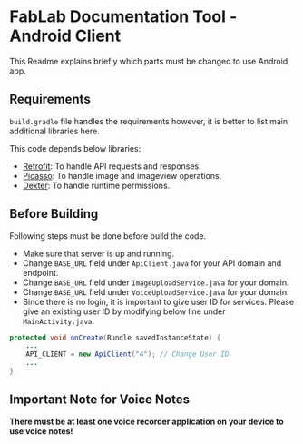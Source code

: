 # FabLab Documentation Tool - Android Client

This Readme explains briefly which parts must be changed to use
Android app.

## Requirements
 
`build.gradle` file handles the requirements however, it is better
to list main additional libraries here.

This code depends below libraries:

- [Retrofit](http://square.github.io/retrofit/): To handle API requests
and responses.
- [Picasso](http://square.github.io/picasso/): To handle image and
imageview operations.
- [Dexter](https://github.com/Karumi/Dexter): To handle runtime permissions.

## Before Building

Following steps must be done before build the code.

- Make sure that server is up and running.
- Change `BASE_URL` field under `ApiClient.java` for your API domain
and endpoint.
- Change `BASE_URL` field under `ImageUploadService.java` for your domain.
- Change `BASE_URL` field under `VoiceUploadService.java` for your domain.
- Since there is no login, it is important to give user ID for services.
Please give an existing user ID by modifying below line under
`MainActivity.java`.

```java
protected void onCreate(Bundle savedInstanceState) {
    ...
    API_CLIENT = new ApiClient("4"); // Change User ID
    ...
}
```

## Important Note for Voice Notes

__There must be at least one voice recorder application on your device to use voice notes!__

